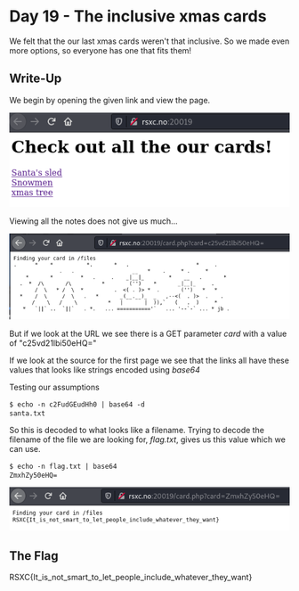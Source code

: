 # Day 19 - The inclusive xmas cards

We felt that the our last xmas cards weren't that inclusive. So we made even more options, so everyone has one that fits them!

## Write-Up

We begin by opening the given link and view the page.

![](./images/image01.png)

Viewing all the notes does not give us much...

![](./images/image02.png)

But if we look at the URL we see there is a GET parameter *card* with a value of "c25vd21lbi50eHQ="

If we look at the source for the first page we see that the links all have these values that looks like strings encoded using *base64* 

Testing our assumptions
```shell
$ echo -n c2FudGEudHh0 | base64 -d
santa.txt
```

So this is decoded to what looks like a filename. Trying to decode the filename of the file we are looking for, *flag.txt*, gives us this value which we can use.

```
$ echo -n flag.txt | base64       
ZmxhZy50eHQ=
```

![](./images/image04.png)

## The Flag
RSXC{It_is_not_smart_to_let_people_include_whatever_they_want}
